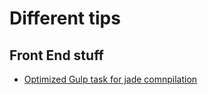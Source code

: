 Different tips
==============

Front End stuff
---------------
* [Optimized Gulp task for jade comnpilation](./gulp-jade-compilation-optimization.md)

